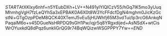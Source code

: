 $START$AtXKlxy6nhf+n5YEubDXh+LV++N491ylYlQlCzV55/hGq7lK5mo3yUuqMhmhgVgH7fzLeQYhSa3xEPBAK0A6X0t8W3YcFFdcfDgN4mghm0JicKzGcstNi+GTgOzpPDeM8QCK40XTemJ5vEu5jHUWhfj65M3vdTui/Ip3rcG6AnkqNPaqaIM6o+v45DGueNsHRPDQ9sGH1Pw/iqjr5q8YRgxdijed+AsNSdX+wtCisWrOYuxkdQ8dPqz6unkIiGrQG9r74BqWQizwWSGPPPY7Yw==$END$